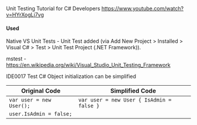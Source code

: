 
Unit Testing Tutorial for C# Developers
https://www.youtube.com/watch?v=HYrXogLj7vg

#### Used

Native VS Unit Tests - Unit Test added (via Add New Project > Installed > Visual C# > Test > Unit Test Project (.NET Framework)).

mstest - https://en.wikipedia.org/wiki/Visual_Studio_Unit_Testing_Framework

IDE0017	Test C# Object initialization can be simplified

| Original Code            | Simplified Code                            |
| ------------------------ | ------------------------------------------ |
| `var user = new User();` |  `var user = new User { IsAdmin = false }` |
| `user.IsAdmin = false;`  |                                            |
